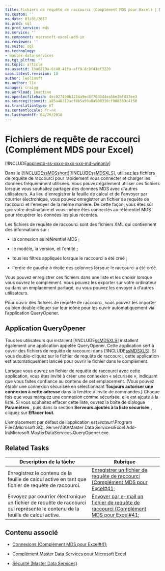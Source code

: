 ```yaml
---
title: Fichiers de requête de raccourci (Complément MDS pour Excel) | Microsoft Docs
ms.custom: ''
ms.date: 03/01/2017
ms.prod: sql
ms.prod_service: mds
ms.service: ''
ms.component: microsoft-excel-add-in
ms.reviewer: ''
ms.suite: sql
ms.technology:
- master-data-services
ms.tgt_pltfrm: ''
ms.topic: article
ms.assetid: 1ba0219a-6c40-41fa-aff9-8c8f41ef3220
caps.latest.revision: 10
author: leolimsft
ms.author: lle
manager: craigg
ms.workload: Inactive
ms.openlocfilehash: 4ec027498b1234a9ed8f70d344ea5be2bf437ee3
ms.sourcegitcommit: a85a46312acf8b5a59a8a900310cf088369c4150
ms.translationtype: HT
ms.contentlocale: fr-FR
ms.lasthandoff: 04/26/2018
---
```

# <a name="shortcut-query-files-mds-add-in-for-excel"></a>Fichiers de requête de raccourci (Complément MDS pour Excel)

[!INCLUDE[appliesto-ss-xxxx-xxxx-xxx-md-winonly](../../includes/appliesto-ss-xxxx-xxxx-xxx-md-winonly.md)]

  Dans le [!INCLUDE[ssMDSshort](../../includes/ssmdsshort-md.md)][!INCLUDE[ssMDSXLS](../../includes/ssmdsxls-md.md)], utilisez les fichiers de requête de raccourci pour rapidement vous connecter et charger les données fréquemment utilisées. Vous pouvez également utiliser ces fichiers lorsque vous souhaitez partager des données MDS avec d'autres utilisateurs. Au lieu d'enregistrer la feuille de calcul et de l'envoyer par courrier électronique, vous pouvez enregistrer un fichier de requête de raccourci et l'envoyer de la même manière. De cette façon, vous êtes sûr que votre destinataire et vous-même êtes connectés au référentiel MDS pour récupérer les données les plus récentes.  
  
 Les fichiers de requête de raccourci sont des fichiers XML qui contiennent des informations sur :  
  
-   la connexion au référentiel MDS ;  
  
-   le modèle, la version, et l'entité ;  
  
-   tous les filtres appliqués lorsque le raccourci a été créé ;  
  
-   l'ordre de gauche à droite des colonnes lorsque le raccourci a été créé.  
  
 Vous pouvez enregistrer ces fichiers dans une liste et les choisir lorsque vous ouvrez le complément. Vous pouvez les exporter sur votre ordinateur ou dans un emplacement partagé, ou vous pouvez les envoyer à d'autres utilisateurs.  
  
 Pour ouvrir des fichiers de requête de raccourci, vous pouvez les importer ou bien double-cliquer sur leur icône pour les ouvrir automatiquement via l’application QueryOpener.  
  
## <a name="queryopener-application"></a>Application QueryOpener  
 Tous les utilisateurs qui installent [!INCLUDE[ssMDSXLS](../../includes/ssmdsxls-md.md)] installent également une application appelée QueryOpener. Cette application sert à ouvrir des fichiers de requête de raccourci dans [!INCLUDE[ssMDSXLS](../../includes/ssmdsxls-md.md)]. Si vous double-cliquez sur le fichier de requête de raccourci, cette application est automatiquement lancée pour ouvrir le fichier dans le complément.  
  
 Lorsque vous ouvrez un fichier de requête de raccourci avec cette application, vous êtes invité à créer une connexion « sécurisée », indiquant que vous faites confiance au contenu de cet emplacement. (Vous pouvez établir une connexion sécurisée en sélectionnant **Toujours autoriser une connexion à cette adresse** dans la fenêtre d’invite de commandes.) Chaque fois que vous marquez une connexion comme sécurisée, elle est ajouté à la liste. Si vous souhaitez effacer cette liste, ouvrez la boîte de dialogue **Paramètres** , puis dans la section **Serveurs ajoutés à la liste sécurisée** , cliquez sur **Effacer tout**.  
  
 L’emplacement par défaut de l’application est *lecteur*:\Program Files\Microsoft SQL Server\130\Master Data Services\Excel Add-In\Microsoft.MasterDataServices.QueryOpener.exe.  
  
## <a name="related-tasks"></a>Related Tasks  
  
|Description de la tâche|Rubrique|  
|----------------------|-----------|  
|Enregistrez le contenu de la feuille de calcul active en tant que fichier de requête de raccourci.|[Enregistrer un fichier de requête de raccourci &#40;Complément MDS pour Excel#41;](../../master-data-services/microsoft-excel-add-in/save-a-shortcut-query-file-mds-add-in-for-excel.md)|  
|Envoyez par courrier électronique un fichier de requête de raccourci qui représente le contenu de la feuille de calcul active.|[Envoyer par e-mail un fichier de requête de raccourci &#40;Complément MDS pour Excel#41;](../../master-data-services/microsoft-excel-add-in/email-a-shortcut-query-file-mds-add-in-for-excel.md)|  
  
## <a name="related-content"></a>Contenu associé  
  
-   [Connexions &#40;Complément MDS pour Excel#41;](../../master-data-services/microsoft-excel-add-in/connections-mds-add-in-for-excel.md)  
  
-   [Complément Master Data Services pour Microsoft Excel](../../master-data-services/microsoft-excel-add-in/master-data-services-add-in-for-microsoft-excel.md)  
  
-   [Sécurité &#40;Master Data Services&#41;](../../master-data-services/security-master-data-services.md)  
  
  
